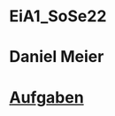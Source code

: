 # EiA1_SoSe22
# Daniel Meier
# [Aufgaben](https://danielmeier12.github.io/EiA1_SoSe22/Steckbrief/steckbrief.html)
